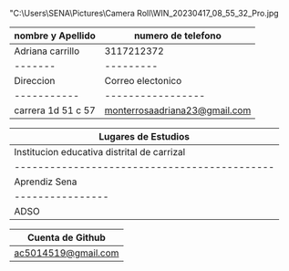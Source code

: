 "C:\Users\SENA\Pictures\Camera Roll\WIN_20230417_08_55_32_Pro.jpg

|nombre y Apellido|numero de telefono|
|--------------|-------------------|
|Adriana carrillo| 3117212372|
|-------|---------|-------------|
|Direccion |Correo electonico|   numero de documento     |            
|-----------|-----------------|-------------------------------|
|carrera 1d 51 c 57| monterrosaadriana23@gmail.com| 1042245686|

|Lugares de Estudios |
|-------------------|
|Institucion educativa distrital de carrizal|
|--------------------------------------------|
|Aprendiz Sena|
|----------------|
|ADSO|

|Cuenta de Github|
|----------------|
|ac5014519@gmail.com|

